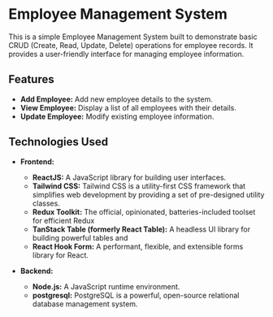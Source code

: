 # Employee Management System

This is a simple Employee Management System built to demonstrate basic CRUD (Create, Read, Update, Delete) operations for employee records. It provides a user-friendly interface for managing employee information.

## Features

- **Add Employee:** Add new employee details to the system.
- **View Employee:** Display a list of all employees with their details.
- **Update Employee:** Modify existing employee information.

## Technologies Used

*   **Frontend:**
    *   **ReactJS:** A JavaScript library for building user interfaces.
    *   **Tailwind CSS:** Tailwind CSS is a utility-first CSS framework that simplifies web development by  providing a set of pre-designed  utility classes.
    *   **Redux Toolkit:** The official, opinionated, batteries-included toolset for efficient Redux 
    *   **TanStack Table (formerly React Table):** A headless UI library for building powerful tables and 
    *   **React Hook Form:** A performant, flexible, and extensible forms library for React. 

*   **Backend:**
    *   **Node.js:** A JavaScript runtime environment.
    *   **postgresql:** PostgreSQL is a powerful, open-source relational database management system.
